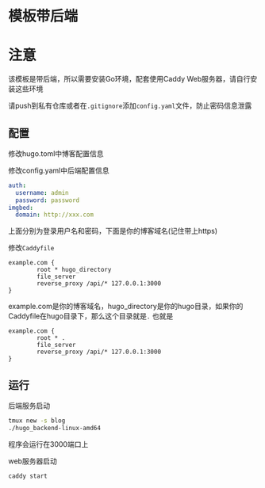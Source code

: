 # 模板带后端
# 注意
该模板是带后端，所以需要安装Go环境，配套使用Caddy Web服务器，请自行安装这些环境

请push到私有仓库或者在`.gitignore`添加`config.yaml`文件，防止密码信息泄露

## 配置

修改hugo.toml中博客配置信息

修改config.yaml中后端配置信息

```yaml
auth:
  username: admin
  password: password
imgbed:
  domain: http://xxx.com
```

上面分别为登录用户名和密码，下面是你的博客域名(记住带上https)

修改`Caddyfile`

```Caddyfile
example.com {
        root * hugo_directory
        file_server
        reverse_proxy /api/* 127.0.0.1:3000
}
```

example.com是你的博客域名，hugo_directory是你的hugo目录，如果你的Caddyfile在hugo目录下，那么这个目录就是`.`
也就是
```Caddyfile
example.com {
        root * .
        file_server
        reverse_proxy /api/* 127.0.0.1:3000
}
```

## 运行

后端服务启动
```bash
tmux new -s blog
./hugo_backend-linux-amd64
```

程序会运行在3000端口上


web服务器启动
```bash
caddy start
```
